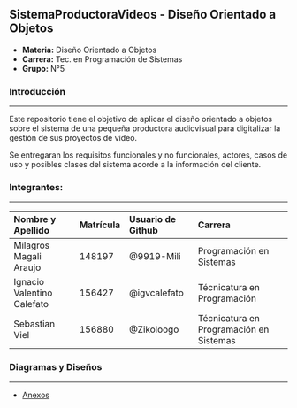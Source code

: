 ## SistemaProductoraVideos - Diseño Orientado a Objetos

- **Materia:** Diseño Orientado a Objetos
- **Carrera:** Tec. en Programación de Sistemas
- **Grupo:** N°5

### Introducción
----
Este repositorio tiene el objetivo de aplicar el diseño orientado a objetos sobre el sistema de una pequeña productora audiovisual para digitalizar la gestión de sus proyectos de video.  

Se entregaran los requisitos funcionales y no funcionales, actores, casos de uso y posibles clases del sistema acorde a la información del cliente.

### Integrantes:
---
**Nombre y Apellido** | **Matrícula** | **Usuario de Github**|**Carrera**
:-|:-|:-|:-
Milagros Magali Araujo|148197|@9919-Mili|Programación en Sistemas
Ignacio Valentino Calefato|156427|@igvcalefato|Técnicatura en Programación
Sebastian Viel|156880|@Zikoloogo|Técnicatura en Programación en Sistemas

### Diagramas y Diseños
---

- [Anexos](/anexos/anexos.md)